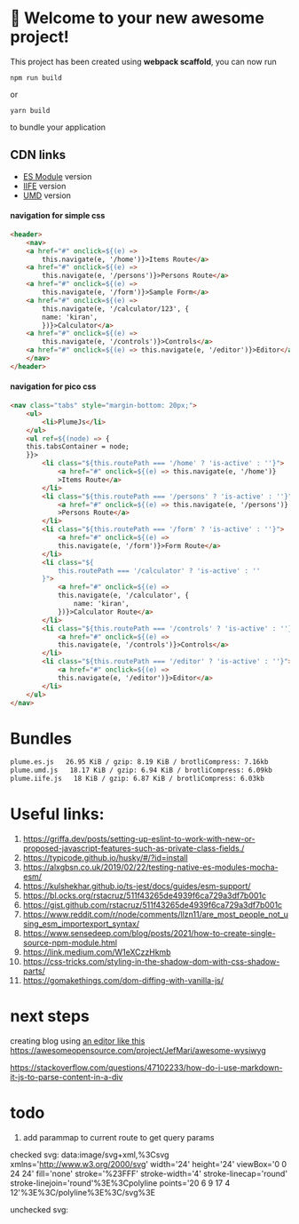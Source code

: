 # 🚀 Welcome to your new awesome project!

This project has been created using **webpack scaffold**, you can now run

```
npm run build
```

or

```
yarn build
```

to bundle your application

## CDN links

- [ES Module](https://cdn.jsdelivr.net/gh/kiranmantha/plumejs-esnext/build/plume.es.js) version
- [IIFE](https://cdn.jsdelivr.net/gh/kiranmantha/plumejs-esnext/build/plume.iife.js) version
- [UMD](https://cdn.jsdelivr.net/gh/kiranmantha/plumejs-esnext/build/plume.umd.js) version

#### navigation for simple css

```html
<header>
    <nav>
    <a href="#" onclick=${(e) =>
        this.navigate(e, '/home')}>Items Route</a>
    <a href="#" onclick=${(e) =>
        this.navigate(e, '/persons')}>Persons Route</a>
    <a href="#" onclick=${(e) =>
        this.navigate(e, '/form')}>Sample Form</a>
    <a href="#" onclick=${(e) =>
        this.navigate(e, '/calculator/123', {
        name: 'kiran',
        })}>Calculator</a>
    <a href="#" onclick=${(e) =>
        this.navigate(e, '/controls')}>Controls</a>
    <a href="#" onclick=${(e) => this.navigate(e, '/editor')}>Editor</a>
    </nav>
</header>
```

#### navigation for pico css

```html
<nav class="tabs" style="margin-bottom: 20px;">
    <ul>
        <li>PlumeJs</li>
    </ul>
    <ul ref=${(node) => {
    this.tabsContainer = node;
    }}>
        <li class="${this.routePath === '/home' ? 'is-active' : ''}">
            <a href="#" onclick=${(e) => this.navigate(e, '/home')}
            >Items Route</a>
        </li>
        <li class="${this.routePath === '/persons' ? 'is-active' : ''}">
            <a href="#" onclick=${(e) => this.navigate(e, '/persons')}
            >Persons Route</a>
        </li>
        <li class="${this.routePath === '/form' ? 'is-active' : ''}">
            <a href="#" onclick=${(e) =>
            this.navigate(e, '/form')}>Form Route</a>
        </li>
        <li class="${
            this.routePath === '/calculator' ? 'is-active' : ''
        }">
            <a href="#" onclick=${(e) =>
            this.navigate(e, '/calculator', {
                name: 'kiran',
            })}>Calculator Route</a>
        </li>
        <li class="${this.routePath === '/controls' ? 'is-active' : ''}">
            <a href="#" onclick=${(e) =>
            this.navigate(e, '/controls')}>Controls</a>
        </li>
        <li class="${this.routePath === '/editor' ? 'is-active' : ''}">
            <a href="#" onclick=${(e) =>
            this.navigate(e, '/editor')}>Editor</a>
        </li>
    </ul>
</nav>
```

# Bundles

```cmd
plume.es.js   26.95 KiB / gzip: 8.19 KiB / brotliCompress: 7.16kb
plume.umd.js   18.17 KiB / gzip: 6.94 KiB / brotliCompress: 6.09kb
plume.iife.js   18 KiB / gzip: 6.87 KiB / brotliCompress: 6.03kb
```

# Useful links:

1. https://griffa.dev/posts/setting-up-eslint-to-work-with-new-or-proposed-javascript-features-such-as-private-class-fields./
2. https://typicode.github.io/husky/#/?id=install
3. https://alxgbsn.co.uk/2019/02/22/testing-native-es-modules-mocha-esm/
4. https://kulshekhar.github.io/ts-jest/docs/guides/esm-support/
5. https://bl.ocks.org/rstacruz/511f43265de4939f6ca729a3df7b001c
6. https://gist.github.com/rstacruz/511f43265de4939f6ca729a3df7b001c
7. https://www.reddit.com/r/node/comments/llzn11/are_most_people_not_using_esm_importexport_syntax/
8. https://www.sensedeep.com/blog/posts/2021/how-to-create-single-source-npm-module.html
9. https://link.medium.com/W1eXCzzHkmb
10. https://css-tricks.com/styling-in-the-shadow-dom-with-css-shadow-parts/
11. https://gomakethings.com/dom-diffing-with-vanilla-js/

# next steps

creating blog using [an editor like this](https://levelup.gitconnected.com/an-open-source-medium-like-wysiwyg-editor-1258d3efdf92)
https://awesomeopensource.com/project/JefMari/awesome-wysiwyg

https://stackoverflow.com/questions/47102233/how-do-i-use-markdown-it-js-to-parse-content-in-a-div

# todo

1. add parammap to current route to get query params

checked svg:
data:image/svg+xml,%3Csvg xmlns='http://www.w3.org/2000/svg' width='24' height='24' viewBox='0 0 24 24' fill='none' stroke='%23FFF' stroke-width='4' stroke-linecap='round' stroke-linejoin='round'%3E%3Cpolyline points='20 6 9 17 4 12'%3E%3C/polyline%3E%3C/svg%3E

unchecked svg:
